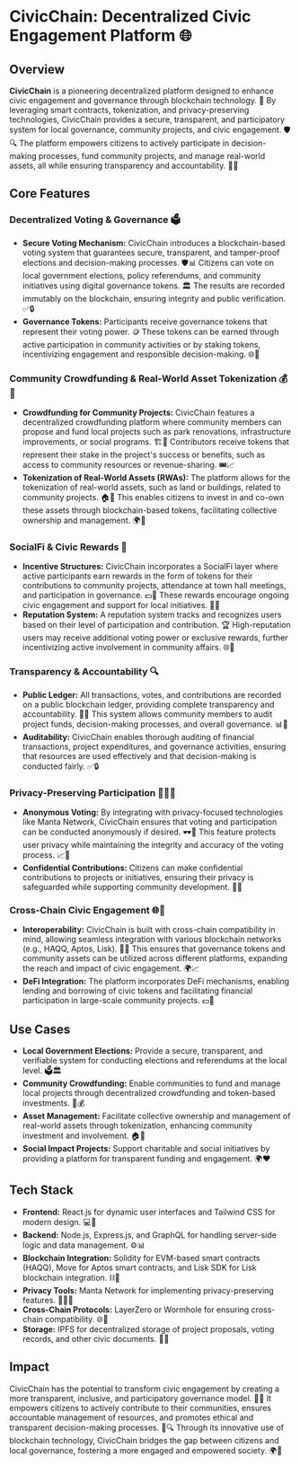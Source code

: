 # CivicChain: Decentralized Civic Engagement Platform 🌐

## Overview
**CivicChain** is a pioneering decentralized platform designed to enhance civic engagement and governance through blockchain technology. 🚀 By leveraging smart contracts, tokenization, and privacy-preserving technologies, CivicChain provides a secure, transparent, and participatory system for local governance, community projects, and civic engagement. 🛡️🔍 The platform empowers citizens to actively participate in decision-making processes, fund community projects, and manage real-world assets, all while ensuring transparency and accountability. 🌟🤝

## Core Features

### Decentralized Voting & Governance 🗳️
- **Secure Voting Mechanism:** CivicChain introduces a blockchain-based voting system that guarantees secure, transparent, and tamper-proof elections and decision-making processes. 🛡️📊 Citizens can vote on local government elections, policy referendums, and community initiatives using digital governance tokens. 🏛️ The results are recorded immutably on the blockchain, ensuring integrity and public verification. ✅🔒
- **Governance Tokens:** Participants receive governance tokens that represent their voting power. 🪙 These tokens can be earned through active participation in community activities or by staking tokens, incentivizing engagement and responsible decision-making. 🌐🎯

### Community Crowdfunding & Real-World Asset Tokenization 💰🏢
- **Crowdfunding for Community Projects:** CivicChain features a decentralized crowdfunding platform where community members can propose and fund local projects such as park renovations, infrastructure improvements, or social programs. 🏗️🌳 Contributors receive tokens that represent their stake in the project's success or benefits, such as access to community resources or revenue-sharing. 🎟️📈
- **Tokenization of Real-World Assets (RWAs):** The platform allows for the tokenization of real-world assets, such as land or buildings, related to community projects. 🏠💎 This enables citizens to invest in and co-own these assets through blockchain-based tokens, facilitating collective ownership and management. 🌍🤝

### SocialFi & Civic Rewards 🎉
- **Incentive Structures:** CivicChain incorporates a SocialFi layer where active participants earn rewards in the form of tokens for their contributions to community projects, attendance at town hall meetings, and participation in governance. 💵🏅 These rewards encourage ongoing civic engagement and support for local initiatives. 🌟👏
- **Reputation System:** A reputation system tracks and recognizes users based on their level of participation and contribution. 🏆 High-reputation users may receive additional voting power or exclusive rewards, further incentivizing active involvement in community affairs. 🌐🥇

### Transparency & Accountability 🔍
- **Public Ledger:** All transactions, votes, and contributions are recorded on a public blockchain ledger, providing complete transparency and accountability. 📜🧾 This system allows community members to audit project funds, decision-making processes, and overall governance. 📊🔎
- **Auditability:** CivicChain enables thorough auditing of financial transactions, project expenditures, and governance activities, ensuring that resources are used effectively and that decision-making is conducted fairly. ✅🔒

### Privacy-Preserving Participation 🕵️‍♂️🔐
- **Anonymous Voting:** By integrating with privacy-focused technologies like Manta Network, CivicChain ensures that voting and participation can be conducted anonymously if desired. 🕶️🔏 This feature protects user privacy while maintaining the integrity and accuracy of the voting process. 📈💬
- **Confidential Contributions:** Citizens can make confidential contributions to projects or initiatives, ensuring their privacy is safeguarded while supporting community development. 🤫💖

### Cross-Chain Civic Engagement 🌐🔗
- **Interoperability:** CivicChain is built with cross-chain compatibility in mind, allowing seamless integration with various blockchain networks (e.g., HAQQ, Aptos, Lisk). 🔄🔗 This ensures that governance tokens and community assets can be utilized across different platforms, expanding the reach and impact of civic engagement. 🌍📈
- **DeFi Integration:** The platform incorporates DeFi mechanisms, enabling lending and borrowing of civic tokens and facilitating financial participation in large-scale community projects. 💵🔄

## Use Cases
- **Local Government Elections:** Provide a secure, transparent, and verifiable system for conducting elections and referendums at the local level. 🗳️🏛️
- **Community Crowdfunding:** Enable communities to fund and manage local projects through decentralized crowdfunding and token-based investments. 🌟💰
- **Asset Management:** Facilitate collective ownership and management of real-world assets through tokenization, enhancing community investment and involvement. 🏠🤝
- **Social Impact Projects:** Support charitable and social initiatives by providing a platform for transparent funding and engagement. 🌍❤️

## Tech Stack
- **Frontend:** React.js for dynamic user interfaces and Tailwind CSS for modern design. 💻🎨
- **Backend:** Node.js, Express.js, and GraphQL for handling server-side logic and data management. ⚙️📊
- **Blockchain Integration:** Solidity for EVM-based smart contracts (HAQQ), Move for Aptos smart contracts, and Lisk SDK for Lisk blockchain integration. ⛓️🔧
- **Privacy Tools:** Manta Network for implementing privacy-preserving features. 🕵️‍♀️🔐
- **Cross-Chain Protocols:** LayerZero or Wormhole for ensuring cross-chain compatibility. 🌐🔗
- **Storage:** IPFS for decentralized storage of project proposals, voting records, and other civic documents. 📂💾

## Impact
CivicChain has the potential to transform civic engagement by creating a more transparent, inclusive, and participatory governance model. 🌟🚀 It empowers citizens to actively contribute to their communities, ensures accountable management of resources, and promotes ethical and transparent decision-making processes. 🤝🔍 Through its innovative use of blockchain technology, CivicChain bridges the gap between citizens and local governance, fostering a more engaged and empowered society. 🌍🌟
